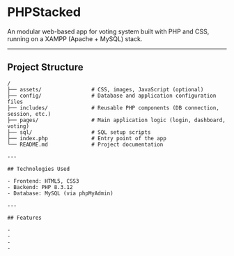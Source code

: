 # PHPStacked

An modular web-based app for voting system built with PHP and CSS, running on a XAMPP (Apache + MySQL) stack.

---

## Project Structure
```plaintext
/
├── assets/                # CSS, images, JavaScript (optional)
├── config/                # Database and application configuration files
├── includes/              # Reusable PHP components (DB connection, session, etc.)
├── pages/                 # Main application logic (login, dashboard, voting)
├── sql/                   # SQL setup scripts
├── index.php              # Entry point of the app
└── README.md              # Project documentation

---

## Technologies Used

- Frontend: HTML5, CSS3
- Backend: PHP 8.3.12
- Database: MySQL (via phpMyAdmin)

---

## Features

-
-
-
-